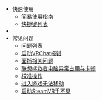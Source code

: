 - 快速使用
  - [简易使用指南](/zh-cn/guide.md)
  - [快捷键列表](/zh-cn/hotkey.md#按键设置)
- 
- 常见问题
  - [问题列表](/zh-cn/problems_list.md)
  - [启动VRChat报错](/zh-cn/problems.md#启动VRChat报错)
  - [面捕相关问题](/zh-cn/problems.md#面捕常见问题)
  - [联想拯救者电脑异常占用与卡顿](/zh-cn/problems.md#联想拯救者电脑异常占用与卡顿问题)
  - [校准操作](/zh-cn/problems.md#校准问题)
  - [进入游戏无法移动](/zh-cn/problems.md#游戏内操作问题)
  - [启动SteamVR手不见](/zh-cn/problems.md#启动SteamVR手不见)